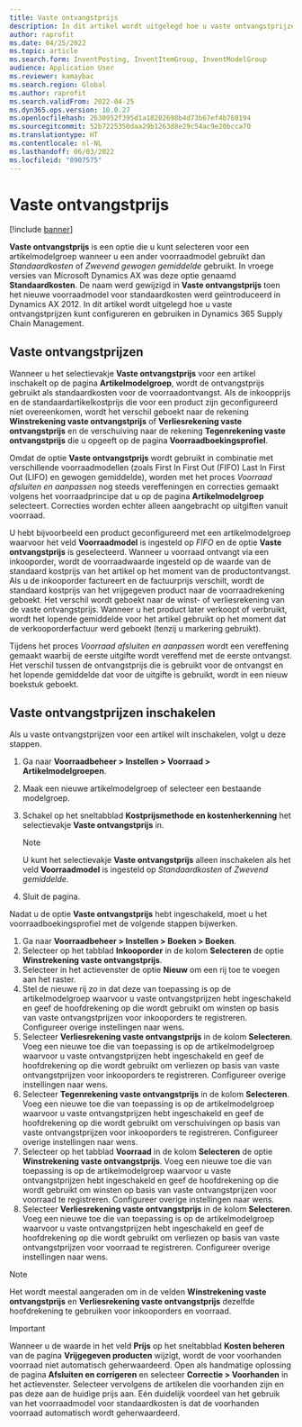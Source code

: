 ```yaml
---
title: Vaste ontvangstprijs
description: In dit artikel wordt uitgelegd hoe u vaste ontvangstprijzen kunt configureren en gebruiken in Microsoft Dynamics 365 Supply Chain Management.
author: raprofit
ms.date: 04/25/2022
ms.topic: article
ms.search.form: InventPosting, InventItemGroup, InventModelGroup
audience: Application User
ms.reviewer: kamaybac
ms.search.region: Global
ms.author: raprofit
ms.search.validFrom: 2022-04-25
ms.dyn365.ops.version: 10.0.27
ms.openlocfilehash: 2630952f395d1a18202698b4d73b67ef4b760194
ms.sourcegitcommit: 52b7225350daa29b1263d8e29c54ac9e20bcca70
ms.translationtype: HT
ms.contentlocale: nl-NL
ms.lasthandoff: 06/03/2022
ms.locfileid: "8907575"
---
```

# <a name="fixed-receipt-price"></a>Vaste ontvangstprijs

[!include [banner](../includes/banner.md)]

**Vaste ontvangstprijs** is een optie die u kunt selecteren voor een artikelmodelgroep wanneer u een ander voorraadmodel gebruikt dan *Standaardkosten* of *Zwevend gewogen gemiddelde* gebruikt. In vroege versies van Microsoft Dynamics AX was deze optie genaamd **Standaardkosten**. De naam werd gewijzigd in **Vaste ontvangstprijs** toen het nieuwe voorraadmodel voor standaardkosten werd geïntroduceerd in Dynamics AX 2012. In dit artikel wordt uitgelegd hoe u vaste ontvangstprijzen kunt configureren en gebruiken in Dynamics 365 Supply Chain Management.

## <a name="about-fixed-receipt-prices"></a>Vaste ontvangstprijzen

Wanneer u het selectievakje **Vaste ontvangstprijs** voor een artikel inschakelt op de pagina **Artikelmodelgroep**, wordt de ontvangstprijs gebruikt als standaardkosten voor de voorraadontvangst. Als de inkoopprijs en de standaardartikelkostprijs die voor een product zijn geconfigureerd niet overeenkomen, wordt het verschil geboekt naar de rekening **Winstrekening vaste ontvangstprijs** of **Verliesrekening vaste ontvangstprijs** en de verschuiving naar de rekening **Tegenrekening vaste ontvangstprijs** die u opgeeft op de pagina **Voorraadboekingsprofiel**.

Omdat de optie **Vaste ontvangstprijs** wordt gebruikt in combinatie met verschillende voorraadmodellen (zoals First In First Out (FIFO) Last In First Out (LIFO) en gewogen gemiddelde), worden met het proces *Voorraad afsluiten en aanpassen* nog steeds vereffeningen en correcties gemaakt volgens het voorraadprincipe dat u op de pagina **Artikelmodelgroep** selecteert. Correcties worden echter alleen aangebracht op uitgiften vanuit voorraad.

U hebt bijvoorbeeld een product geconfigureerd met een artikelmodelgroep waarvoor het veld **Voorraadmodel** is ingesteld op *FIFO* en de optie **Vaste ontvangstprijs** is geselecteerd. Wanneer u voorraad ontvangt via een inkooporder, wordt de voorraadwaarde ingesteld op de waarde van de standaard kostprijs van het artikel op het moment van de productontvangst. Als u de inkooporder factureert en de factuurprijs verschilt, wordt de standaard kostprijs van het vrijgegeven product naar de voorraadrekening geboekt. Het verschil wordt geboekt naar de winst- of verliesrekening van de vaste ontvangstprijs. Wanneer u het product later verkoopt of verbruikt, wordt het lopende gemiddelde voor het artikel gebruikt op het moment dat de verkooporderfactuur werd geboekt (tenzij u markering gebruikt).

Tijdens het proces *Voorraad afsluiten en aanpassen* wordt een vereffening gemaakt waarbij de eerste uitgifte wordt vereffend met de eerste ontvangst. Het verschil tussen de ontvangstprijs die is gebruikt voor de ontvangst en het lopende gemiddelde dat voor de uitgifte is gebruikt, wordt in een nieuw boekstuk geboekt.

## <a name="enable-fixed-receipt-prices"></a>Vaste ontvangstprijzen inschakelen

Als u vaste ontvangstprijzen voor een artikel wilt inschakelen, volgt u deze stappen.

1. Ga naar **Voorraadbeheer \> Instellen \> Voorraad \> Artikelmodelgroepen**.
2. Maak een nieuwe artikelmodelgroep of selecteer een bestaande modelgroep.
3. Schakel op het sneltabblad **Kostprijsmethode en kostenherkenning** het selectievakje **Vaste ontvangstprijs** in.

    > [!NOTE]
    > U kunt het selectievakje **Vaste ontvangstprijs** alleen inschakelen als het veld **Voorraadmodel** is ingesteld op *Standaardkosten* of *Zwevend gemiddelde*.

4. Sluit de pagina.

Nadat u de optie **Vaste ontvangstprijs** hebt ingeschakeld, moet u het voorraadboekingsprofiel met de volgende stappen bijwerken.

1. Ga naar **Voorraadbeheer \> Instellen \> Boeken \> Boeken**.
1. Selecteer op het tabblad **Inkooporder** in de kolom **Selecteren** de optie **Winstrekening vaste ontvangstprijs**.
1. Selecteer in het actievenster de optie **Nieuw** om een rij toe te voegen aan het raster.
1. Stel de nieuwe rij zo in dat deze van toepassing is op de artikelmodelgroep waarvoor u vaste ontvangstprijzen hebt ingeschakeld en geef de hoofdrekening op die wordt gebruikt om winsten op basis van vaste ontvangstprijzen voor inkooporders te registreren. Configureer overige instellingen naar wens.
1. Selecteer **Verliesrekening vaste ontvangstprijs** in de kolom **Selecteren**. Voeg een nieuwe toe die van toepassing is op de artikelmodelgroep waarvoor u vaste ontvangstprijzen hebt ingeschakeld en geef de hoofdrekening op die wordt gebruikt om verliezen op basis van vaste ontvangstprijzen voor inkooporders te registreren. Configureer overige instellingen naar wens.
1. Selecteer **Tegenrekening vaste ontvangstprijs** in de kolom **Selecteren**. Voeg een nieuwe toe die van toepassing is op de artikelmodelgroep waarvoor u vaste ontvangstprijzen hebt ingeschakeld en geef de hoofdrekening op die wordt gebruikt om verschuivingen op basis van vaste ontvangstprijzen voor inkooporders te registreren. Configureer overige instellingen naar wens.
1. Selecteer op het tabblad **Voorraad** in de kolom **Selecteren** de optie **Winstrekening vaste ontvangstprijs**. Voeg een nieuwe toe die van toepassing is op de artikelmodelgroep waarvoor u vaste ontvangstprijzen hebt ingeschakeld en geef de hoofdrekening op die wordt gebruikt om winsten op basis van vaste ontvangstprijzen voor voorraad te registreren. Configureer overige instellingen naar wens.
1. Selecteer **Verliesrekening vaste ontvangstprijs** in de kolom **Selecteren**. Voeg een nieuwe toe die van toepassing is op de artikelmodelgroep waarvoor u vaste ontvangstprijzen hebt ingeschakeld en geef de hoofdrekening op die wordt gebruikt om verliezen op basis van vaste ontvangstprijzen voor voorraad te registreren. Configureer overige instellingen naar wens.

> [!NOTE]
> Het wordt meestal aangeraden om in de velden **Winstrekening vaste ontvangstprijs** en **Verliesrekening vaste ontvangstprijs** dezelfde hoofdrekening te gebruiken voor inkooporders en voorraad.

> [!IMPORTANT]
> Wanneer u de waarde in het veld **Prijs** op het sneltabblad **Kosten beheren** van de pagina **Vrijgegeven producten** wijzigt, wordt de voor voorhanden voorraad niet automatisch geherwaardeerd. Open als handmatige oplossing de pagina **Afsluiten en corrigeren** en selecteer **Correctie \> Voorhanden** in het actievenster. Selecteer vervolgens de artikelen die voorhanden zijn en pas deze aan de huidige prijs aan. Eén duidelijk voordeel van het gebruik van het voorraadmodel voor standaardkosten is dat de voorhanden voorraad automatisch wordt geherwaardeerd.
